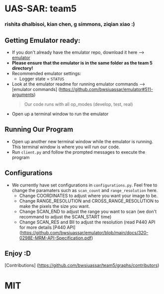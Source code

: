 # UAS-SAR: team5

### rishita dhalbisoi, kian chen, g simmons, ziqian xiao :)

## Getting Emulator ready:
* If you don't already have the emulator repo, download it here --> [emulator](https://github.com/bwsiuassar/emulator.gite)
* **Please ensure that the emulator is in the same folder as the team 5 directory!**
* Recommended emulator settings:
    * Logger state = `STATUS`
* Look at the emulator readme for running emulator commands --> [emulator commands] (https://github.com/bwsiuassar/emulator#511-arguments)
   > Our code runs with all op_modes (develop, test, real) 
* Open up a terminal window to run the emulator

## Running Our Program
* Open up another new terminal window while the emulator is running. This terminal window is where you will run our code.
* Run `client.py` and follow the prompted messages to execute the program

## Configurations
* We currently have set configurations in `configurations.py`. Feel free to change the paramaters such as `scan_count` and `range_resolution` here.
   * Change COORDINATES to adjust where you want your image to be.
   * Change RANGE_RESOLUTION and CROSS_RANGE_RESOLUTION to make the pixels the size you want.
   * Change SCAN_END to adjust the range you want to scan (we don't recommand to adjust the SCAN_START time)
   * Change SCAN_RES and BII to adjust the resolution (read P440 API for more details [P440 API] (https://github.com/bwsiuassar/emulator/blob/main/docs/320-0298E-MRM-API-Specification.pdf)

## Enjoy :D

<!-- MARKDOWN LINKS & IMAGES -->
[Contributions] (https://github.com/bwsiuassar/team5/graphs/contributors)
# MIT

